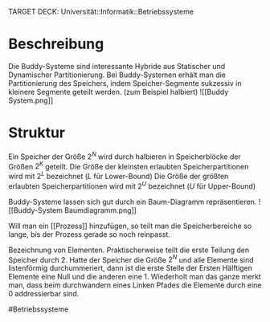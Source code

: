 TARGET DECK: Universität::Informatik::Betriebssysteme

# Beschreibung
Die Buddy-Systeme sind interessante Hybride aus Statischer und Dynamischer Partitionierung.
Bei Buddy-Systemen erhält man die Partitionierung des Speichers, indem Speicher-Segmente sukzessiv in kleinere Segmente geteilt werden. (zum Beispiel halbiert)
![[Buddy System.png]]

# Struktur
Ein Speicher der Größe $2^N$ wird durch halbieren in Speicherblöcke der Größen $2^K$ geteilt. 
Die Größe der kleinsten erlaubten Speicherpartitionen wird mit $2^L$ bezeichnet ($L$ für Lower-Bound)
Die Größe der größten erlaubten Speicherpartitionen wird mit $2^U$ bezeichnet ($U$ für Upper-Bound)

Buddy-Systeme lassen sich gut durch ein Baum-Diagramm repräsentieren.
![[Buddy-System Baumdiagramm.png]]


Will man ein [[Prozess]] hinzufügen, so teilt man die Speicherbereiche so lange, bis der Prozess gerade so noch reinpasst.

Bezeichnung von Elementen. Praktischerweise teilt die erste Teilung den Speicher durch $2$. Hatte der Speicher die Größe $2^N$ und alle Elemente sind listenförmig durchummeriert, dann ist die erste Stelle der Ersten Hälftigen Elemente eine Null und die anderen eine 1.
Wiederholt man das ganze merkt man, dass beim durchwandern eines Linken Pfades die Elemente durch eine 0 addressierbar sind. 

#Betriebssysteme 


